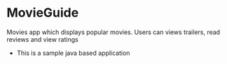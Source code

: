 # MovieGuide
Movies app which displays popular movies. Users can views trailers, read reviews and view ratings
- This is a sample java based application 